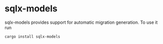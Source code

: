# sqlx-models
sqlx-models provides support for automatic migration generation. To use it run
```
cargo install sqlx-models
```
